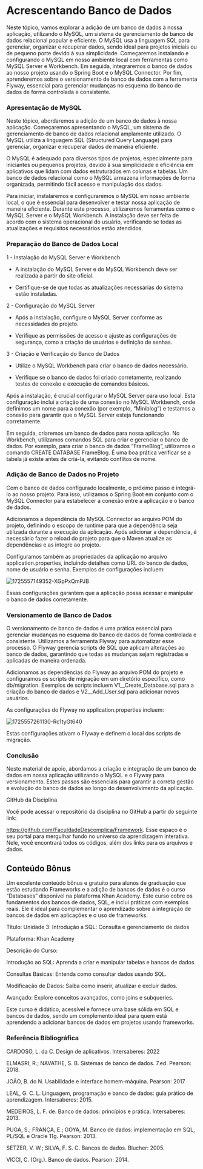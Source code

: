 # Acrescentando Banco de Dados


Neste tópico, vamos explorar a adição de um banco de dados à nossa aplicação, utilizando o MySQL, um sistema de gerenciamento de banco de dados relacional popular e eficiente. O MySQL usa a linguagem SQL para gerenciar, organizar e recuperar dados, sendo ideal para projetos iniciais ou de pequeno porte devido à sua simplicidade. Começaremos instalando e configurando o MySQL em nosso ambiente local com ferramentas como MySQL Server e Workbench. Em seguida, integraremos o banco de dados ao nosso projeto usando o Spring Boot e o MySQL Connector. Por fim, aprenderemos sobre o versionamento de banco de dados com a ferramenta Flyway, essencial para gerenciar mudanças no esquema do banco de dados de forma controlada e consistente.


### Apresentação de MySQL

Neste tópico, abordaremos a adição de um banco de dados à nossa aplicação. Começaremos apresentando o MySQL, um sistema de gerenciamento de banco de dados relacional amplamente utilizado. O MySQL utiliza a linguagem SQL (Structured Query Language) para gerenciar, organizar e recuperar dados de maneira eficiente.

O MySQL é adequado para diversos tipos de projetos, especialmente para iniciantes ou pequenos projetos, devido à sua simplicidade e eficiência em aplicativos que lidam com dados estruturados em colunas e tabelas. Um banco de dados relacional como o MySQL armazena informações de forma organizada, permitindo fácil acesso e manipulação dos dados.

Para iniciar, instalaremos e configuraremos o MySQL em nosso ambiente local, o que é essencial para desenvolver e testar nossa aplicação de maneira eficiente. Durante este processo, utilizaremos ferramentas como o MySQL Server e o MySQL Workbench. A instalação deve ser feita de acordo com o sistema operacional do usuário, verificando se todas as atualizações e requisitos necessários estão atendidos.


### Preparação do Banco de Dados Local

1 - Instalação do MySQL Server e Workbench

- A instalação do MySQL Server e do MySQL Workbench deve ser realizada a partir do site oficial.

- Certifique-se de que todas as atualizações necessárias do sistema estão instaladas.

2 - Configuração do MySQL Server

- Após a instalação, configure o MySQL Server conforme as necessidades do projeto.

- Verifique as permissões de acesso e ajuste as configurações de segurança, como a criação de usuários e definição de senhas.

3 - Criação e Verificação do Banco de Dados

- Utilize o MySQL Workbench para criar o banco de dados necessário.

- Verifique se o banco de dados foi criado corretamente, realizando testes de conexão e execução de comandos básicos.

Após a instalação, é crucial configurar o MySQL Server para uso local. Esta configuração inclui a criação de uma conexão no MySQL Workbench, onde definimos um nome para a conexão (por exemplo, “Miniblog”) e testamos a conexão para garantir que o MySQL Server esteja funcionando corretamente.

Em seguida, criaremos um banco de dados para nossa aplicação. No Workbench, utilizamos comandos SQL para criar e gerenciar o banco de dados. Por exemplo, para criar o banco de dados “FrameBlog”, utilizamos o comando CREATE DATABASE FrameBlog. É uma boa prática verificar se a tabela já existe antes de criá-la, evitando conflitos de nome.



### Adição de Banco de Dados no Projeto

Com o banco de dados configurado localmente, o próximo passo é integrá-lo ao nosso projeto. Para isso, utilizamos o Spring Boot em conjunto com o MySQL Connector para estabelecer a conexão entre a aplicação e o banco de dados.

Adicionamos a dependência do MySQL Connector ao arquivo POM do projeto, definindo o escopo de runtime para que a dependência seja utilizada durante a execução da aplicação. Após adicionar a dependência, é necessário fazer o reload do projeto para que o Maven atualize as dependências e as integre ao projeto.

Configuramos também as propriedades da aplicação no arquivo application.properties, incluindo detalhes como URL do banco de dados, nome de usuário e senha. Exemplos de configurações incluem:


![1725557149352-XGpPxQmPJB](https://github.com/user-attachments/assets/ec9d64e8-e486-434d-bea4-92c8a51413a0)


Essas configurações garantem que a aplicação possa acessar e manipular o banco de dados corretamente.


### Versionamento de Banco de Dados

O versionamento de banco de dados é uma prática essencial para gerenciar mudanças no esquema do banco de dados de forma controlada e consistente. Utilizamos a ferramenta Flyway para automatizar esse processo. O Flyway gerencia scripts de SQL que aplicam alterações ao banco de dados, garantindo que todas as mudanças sejam registradas e aplicadas de maneira ordenada.

Adicionamos as dependências do Flyway ao arquivo POM do projeto e configuramos os scripts de migração em um diretório específico, como db/migration. Exemplos de scripts incluem V1__Create_Database.sql para a criação do banco de dados e V2__Add_User.sql para adicionar novos usuários.

As configurações do Flyway no application.properties incluem:


![1725557261130-Rc1tyGt640](https://github.com/user-attachments/assets/12eff014-692f-43d4-a427-17228e381659)


Estas configurações ativam o Flyway e definem o local dos scripts de migração.

### Conclusão

Neste material de apoio, abordamos a criação e integração de um banco de dados em nossa aplicação utilizando o MySQL e o Flyway para versionamento. Estes passos são essenciais para garantir a correta gestão e evolução do banco de dados ao longo do desenvolvimento da aplicação.

GitHub da Disciplina

Você pode acessar o repositório da disciplina no GitHub a partir do seguinte link:

​https://github.com/FaculdadeDescomplica/Framework. Esse espaço é o seu portal para mergulhar fundo no universo da aprendizagem interativa. Nele, você encontrará todos os códigos, além dos links para os arquivos e dados.

## Conteúdo Bônus

Um excelente conteúdo bônus e gratuito para alunos de graduação que estão estudando Frameworks e a adição de bancos de dados é o curso “Databases” disponível na plataforma Khan Academy. Este curso cobre os fundamentos dos bancos de dados, SQL, e inclui práticas com exemplos reais. Ele é ideal para complementar o aprendizado sobre a integração de bancos de dados em aplicações e o uso de frameworks.

Título: Unidade 3: Introdução a SQL: Consulta e gerenciamento de dados

Plataforma: Khan Academy

Descrição do Curso:

Introdução ao SQL: Aprenda a criar e manipular tabelas e bancos de dados.

Consultas Básicas: Entenda como consultar dados usando SQL.

Modificação de Dados: Saiba como inserir, atualizar e excluir dados.

Avançado: Explore conceitos avançados, como joins e subqueries.

Este curso é didático, acessível e fornece uma base sólida em SQL e bancos de dados, sendo um complemento ideal para quem está aprendendo a adicionar bancos de dados em projetos usando frameworks.





### Referência Bibliográfica

CARDOSO, L. da C. Design de aplicativos. Intersaberes: 2022

ELMASRI, R.; NAVATHE, S. B. Sistemas de banco de dados. 7.ed. Pearson: 2018.

JOÃO, B. do N. Usabilidade e interface homem-máquina. Pearson: 2017

LEAL, G. C. L. Linguagem, programação e banco de dados: guia prático de aprendizagem. Intersaberes: 2015.

MEDEIROS, L. F. de. Banco de dados: princípios e prática. Intersaberes: 2013.

PUGA, S.; FRANÇA, E.; GOYA, M. Banco de dados: implementação em SQL, PL/SQL e Oracle 11g. Pearson: 2013.

SETZER, V. W.; SILVA, F. S. C. Bancos de dados. Blucher: 2005.

VICCI, C. (Org.). Banco de dados. Pearson: 2014.


















